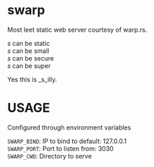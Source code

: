 # swarp
Most leet static web server courtesy of warp.rs.

_s_ can be static <br/>
_s_ can be small <br/>
_s_ can be secure <br/>
_s_ can be super <br/>

Yes this is _s_illy.<br/>

# USAGE
Configured through environment variables

`SWARP_BIND`: IP to bind to default: 127.0.0.1 <br/>
`SWARP_PORT`: Port to listen from: 3030 <br/>
`SWARP_CWD`: Directory to serve <br/>
